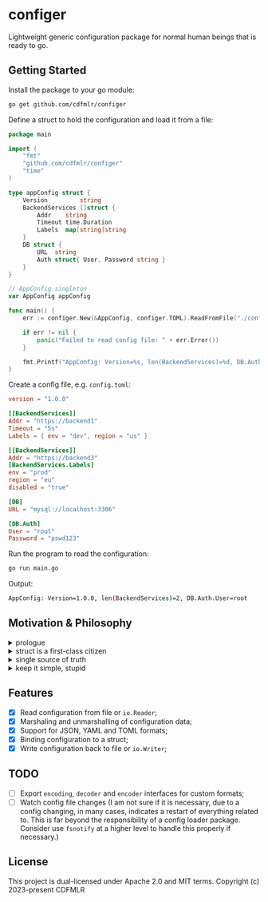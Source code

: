 # configer

Lightweight generic configuration package for normal human beings that is ready to go.






## Getting Started

Install the package to your go module:

```bash
go get github.com/cdfmlr/configer
```

Define a struct to hold the configuration and load it from a file:

```go
package main

import (
	"fmt"
	"github.com/cdfmlr/configer"
	"time"
)

type appConfig struct {
	Version         string
	BackendServices []struct {
		Addr    string
		Timeout time.Duration
		Labels  map[string]string
	}
	DB struct {
		URL  string
		Auth struct{ User, Password string }
	}
}

// AppConfig singleton
var AppConfig appConfig

func main() {
	err := configer.New(&AppConfig, configer.TOML).ReadFromFile("./config.toml")

	if err != nil {
		panic("Failed to read config file: " + err.Error())
	}

	fmt.Printf("AppConfig: Version=%s, len(BackendServices)=%d, DB.Auth.User=%s\n", AppConfig.Version, len(AppConfig.BackendServices), AppConfig.DB.Auth.User)
}
```

Create a config file, e.g. `config.toml`:

```toml
version = "1.0.0"

[[BackendServices]]
Addr = "https://backend1"
Timeout = "5s"
Labels = { env = "dev", region = "us" }

[[BackendServices]]
Addr = "https://backend3"
[BackendServices.Labels]
env = "prod"
region = "eu"
disabled = "true"

[DB]
URL = "mysql://localhost:3306"

[DB.Auth]
User = "root"
Password = "pswd123"
```

Run the program to read the configuration:

```bash
go run main.go
```

Output:

```bash
AppConfig: Version=1.0.0, len(BackendServices)=2, DB.Auth.User=root
```

## Motivation & Philosophy

<details>
  <summary>prologue</summary>

I have relied on [viper](https://github.com/spf13/viper) for years, and I love it.

For complex use cases, viper is the best in the wild.
Especially for docker-like or kubernetes-like projects I have worked on,
I found Viper’s fangs charming to handle the multiple sources 
of configurations with priority rules.
We have few choices to make it a wrap for those Man vs. Wild, 
though viper is also ferocious and hard to tame.

However, for personal toy projects, for demo versions, for baby microservices,
I think viper is too much. I don't need the fangs, I don't need the venom,
I just need to read a config file.

Then I wrote a piece of `config.go` for one of my projects, which is essentially
the same as this package but supports only JSON. I copy-paste it to every
small project I start, it works well, and I am happy with it. A YAML version
is added later, and a TOML version born, too.
I think it’s time to turn it into a standalone package and put an end to the era
of copy-pasting.

So here it is.

</details>

<details>
  <summary>struct is a first-class citizen</summary>

### struct is a first-class citizen

Instead of offering the popular Key-Value configuration,
this package provides a way to load configuration data into a struct,
which is more type-safe and easier to use.

I prefer this:

```go
mqgoUrl := Config.Mqgo.URL
```

to this:

```go
mqgoUrl := Config.Get("Mygo.URL")  // encourage making typos.
```

I prefer this:

```go
type Config struct {
    Mqgo struct {
        URL string
    }
}

mqgoUrl := Config.Mqgo.URL
```

to this:

```go
type configKey int

const (
    configKeyMqgoURL configKey = iota
)

mqgoUrl := Config.GetString(configKeyMqgoURL)
```

</details>

<details>
  <summary>single source of truth</summary>

### single source of truth

Instead of allowing configuration from multiple sources
(multiple files, environment variables, command line flags, etc.),
that costs you a whole weekend to learn the priority rules,
that takes you the following weekdays to debug the unexpected behaviors,
this package only supports loading configuration from a single source
(a file or a `io.Reader`), which is simple and clear.

I prefer this:

```bash
$ cat > config.toml <<EOF
listen = ":8080"
EOF

$ ./myservice -c config.toml

$ curl http://localhost:8080
```

to this:

```bash
$ cat > /etc/myservice/config.toml <<EOF
listen = ":8080"
EOF

$ cat > ~/.myservice/config.yaml <<EOF
listen: ":8081"
EOF

$ cat > ./config.json <<EOF
{"listen": ":8082"}
EOF

$ export MYSERVICE_LISTEN=":8083"

$ ./myservice --config etcd=etcd://localhost:2379 --listen ":8084"

$ curl http://what.the.hell.is.the.port:8086?
```

</details>

<details>
  <summary>keep it simple, stupid</summary>

### keep it simple, stupid

Instead of providing a lot of features that you may never use and
a lot of dependencies that scare you every time you open the `go.mod` file,
which is definitely an overkill for your simple 10,000-line mirco-service project,
this package only depends on the standard library + `gopkg.in/yaml.v3` + `github.com/BurntSushi/toml`.

I prefer this (for small projects):

```go
module github.com/cdfmlr/config

go 1.21.5

require (
	github.com/BurntSushi/toml v1.3.2
	gopkg.in/yaml.v3 v3.0.1
)
```

to this:

```go
module github.com/spf13/viper

go 1.20

require (
	github.com/fsnotify/fsnotify v1.7.0
	github.com/hashicorp/hcl v1.0.0
	github.com/magiconair/properties v1.8.7
	github.com/mitchellh/mapstructure v1.5.0
	github.com/pelletier/go-toml/v2 v2.2.0
	github.com/sagikazarmark/crypt v0.19.0
	github.com/sagikazarmark/locafero v0.4.0
	github.com/sagikazarmark/slog-shim v0.1.0
	github.com/spf13/afero v1.11.0
	github.com/spf13/cast v1.6.0
	github.com/spf13/pflag v1.0.5
	github.com/stretchr/testify v1.9.0
	github.com/subosito/gotenv v1.6.0
	gopkg.in/ini.v1 v1.67.0
	gopkg.in/yaml.v3 v3.0.1
)

require (
	cloud.google.com/go v0.112.1 // indirect
	cloud.google.com/go/compute v1.24.0 // indirect
	cloud.google.com/go/compute/metadata v0.2.3 // indirect
	cloud.google.com/go/firestore v1.15.0 // indirect
	cloud.google.com/go/longrunning v0.5.5 // indirect
	github.com/armon/go-metrics v0.4.1 // indirect
	github.com/coreos/go-semver v0.3.0 // indirect
	github.com/coreos/go-systemd/v22 v22.3.2 // indirect
	github.com/davecgh/go-spew v1.1.2-0.20180830191138-d8f796af33cc // indirect
	github.com/fatih/color v1.14.1 // indirect
	github.com/felixge/httpsnoop v1.0.4 // indirect
	github.com/go-logr/logr v1.4.1 // indirect
	github.com/go-logr/stdr v1.2.2 // indirect
	github.com/gogo/protobuf v1.3.2 // indirect
	github.com/golang/groupcache v0.0.0-20210331224755-41bb18bfe9da // indirect
	github.com/golang/protobuf v1.5.3 // indirect
	github.com/google/s2a-go v0.1.7 // indirect
	github.com/googleapis/enterprise-certificate-proxy v0.3.2 // indirect
	github.com/googleapis/gax-go/v2 v2.12.3 // indirect
	github.com/hashicorp/consul/api v1.28.2 // indirect
	github.com/hashicorp/errwrap v1.1.0 // indirect
	github.com/hashicorp/go-cleanhttp v0.5.2 // indirect
	github.com/hashicorp/go-hclog v1.5.0 // indirect
	github.com/hashicorp/go-immutable-radix v1.3.1 // indirect
	github.com/hashicorp/go-multierror v1.1.1 // indirect
	github.com/hashicorp/go-rootcerts v1.0.2 // indirect
	github.com/hashicorp/golang-lru v0.5.4 // indirect
	github.com/hashicorp/serf v0.10.1 // indirect
	github.com/json-iterator/go v1.1.12 // indirect
	github.com/klauspost/compress v1.17.2 // indirect
	github.com/mattn/go-colorable v0.1.13 // indirect
	github.com/mattn/go-isatty v0.0.17 // indirect
	github.com/mitchellh/go-homedir v1.1.0 // indirect
	github.com/modern-go/concurrent v0.0.0-20180306012644-bacd9c7ef1dd // indirect
	github.com/modern-go/reflect2 v1.0.2 // indirect
	github.com/nats-io/nats.go v1.34.0 // indirect
	github.com/nats-io/nkeys v0.4.7 // indirect
	github.com/nats-io/nuid v1.0.1 // indirect
	github.com/pkg/errors v0.9.1 // indirect
	github.com/pmezard/go-difflib v1.0.1-0.20181226105442-5d4384ee4fb2 // indirect
	github.com/sourcegraph/conc v0.3.0 // indirect
	go.etcd.io/etcd/api/v3 v3.5.12 // indirect
	go.etcd.io/etcd/client/pkg/v3 v3.5.12 // indirect
	go.etcd.io/etcd/client/v2 v2.305.12 // indirect
	go.etcd.io/etcd/client/v3 v3.5.12 // indirect
	go.opencensus.io v0.24.0 // indirect
	go.opentelemetry.io/contrib/instrumentation/google.golang.org/grpc/otelgrpc v0.49.0 // indirect
	go.opentelemetry.io/contrib/instrumentation/net/http/otelhttp v0.49.0 // indirect
	go.opentelemetry.io/otel v1.24.0 // indirect
	go.opentelemetry.io/otel/metric v1.24.0 // indirect
	go.opentelemetry.io/otel/trace v1.24.0 // indirect
	go.uber.org/atomic v1.9.0 // indirect
	go.uber.org/multierr v1.9.0 // indirect
	go.uber.org/zap v1.21.0 // indirect
	golang.org/x/crypto v0.21.0 // indirect
	golang.org/x/exp v0.0.0-20230905200255-921286631fa9 // indirect
	golang.org/x/net v0.22.0 // indirect
	golang.org/x/oauth2 v0.18.0 // indirect
	golang.org/x/sync v0.6.0 // indirect
	golang.org/x/sys v0.18.0 // indirect
	golang.org/x/text v0.14.0 // indirect
	golang.org/x/time v0.5.0 // indirect
	google.golang.org/api v0.171.0 // indirect
	google.golang.org/appengine v1.6.8 // indirect
	google.golang.org/genproto v0.0.0-20240213162025-012b6fc9bca9 // indirect
	google.golang.org/genproto/googleapis/api v0.0.0-20240311132316-a219d84964c2 // indirect
	google.golang.org/genproto/googleapis/rpc v0.0.0-20240314234333-6e1732d8331c // indirect
	google.golang.org/grpc v1.62.1 // indirect
	google.golang.org/protobuf v1.33.0 // indirect
)
```

</details>

## Features

- [x] Read configuration from file or `io.Reader`;
- [x] Marshaling and unmarshalling of configuration data;
- [x] Support for JSON, YAML and TOML formats;
- [x] Binding configuration to a struct;
- [x] Write configuration back to file or `io.Writer`;

## TODO

- [ ] Export `encoding`, `decoder` and `encoder` interfaces for custom formats;
- [ ] Watch config file changes (I am not sure if it is necessary, due to a config changing, in many cases, indicates a restart of everything related to. This is far beyond the responsibility of a config loader package. Consider use `fsnotify` at a higher level to handle this properly if necessary.)

## License

This project is dual-licensed under Apache 2.0 and MIT terms.
Copyright (c) 2023-present CDFMLR
